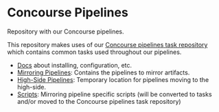 # Concourse Pipelines

Repository with our Concourse pipelines.

This repository makes uses of our [Concourse pipelines task repository](https://github.com/trecnoc/concourse-pipelines-tasks)
which contains common tasks used throughout our pipelines.

* [Docs](docs/README.md) about installing, configuration, etc.
* [Mirroring Pipelines](pipelines): Contains the pipelines to mirror artifacts.
* [High-Side Pipelines](high-pipelines): Temporary location for pipelines moving
  to the high-side.
* [Scripts](scripts): Mirroring pipeline specific scripts (will be converted to
  tasks and/or moved to the Concourse pipelines task repository)
